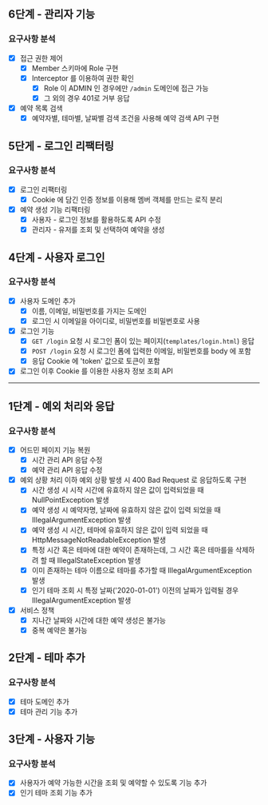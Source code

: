 ## 6단계 - 관리자 기능

### 요구사항 분석

- [x] 접근 권한 제어
  - [x] Member 스키마에 Role 구현
  - [x] Interceptor 를 이용하여 권한 확인
    - [x] Role 이 ADMIN 인 경우에만 `/admin` 도메인에 접근 가능
    - [x] 그 외의 경우 401로 거부 응답
- [x] 예약 목록 검색
  - [x] 예약자별, 테마별, 날짜별 검색 조건을 사용해 예약 검색 API 구현

## 5단게 - 로그인 리팩터링

### 요구사항 분석

- [x] 로그인 리팩터링
  - [x] Cookie 에 담긴 인증 정보를 이용해 멤버 객체를 만드는 로직 분리
- [x] 예약 생성 기능 리팩터링
  - [x] 사용자 - 로그인 정보를 활용하도록 API 수정
  - [x] 관리자 - 유저를 조회 및 선택하여 예약을 생성

## 4단계 - 사용자 로그인

### 요구사항 분석

- [x] 사용자 도메인 추가
  - [x] 이름, 이메일, 비밀번호를 가지는 도메인
  - [x] 로그인 시 이메일을 아이디로, 비밀번호를 비밀번호로 사용
- [x] 로그인 기능
  - [x] `GET /login` 요청 시 로그인 폼이 있는 페이지(`templates/login.html`) 응답
  - [x] `POST /login` 요청 시 로그인 폼에 입력한 이메일, 비밀번호를 body 에 포함
  - [x] 응답 Cookie 에 'token' 값으로 토큰이 포함
- [x] 로그인 이후 Cookie 를 이용한 사용자 정보 조회 API

---

## 1단계 - 예외 처리와 응답

### 요구사항 분석

- [x] 어드민 페이지 기능 복원
  - [x] 시간 관리 API 응답 수정
  - [x] 예약 관리 API 응답 수정

- [x] 예외 상황 처리
  이하 예외 상황 발생 시 400 Bad Request 로 응답하도록 구현
  - [x] 시간 생성 시 시작 시간에 유효하지 않은 값이 입력되었을 때 NullPointException 발생
  - [x] 예약 생성 시 예약자명, 날짜에 유효하지 않은 값이 입력 되었을 때 IllegalArgumentException 발생
  - [x] 예약 생성 시 시간, 테마에 유효하지 않은 값이 입력 되었을 때 HttpMessageNotReadableException 발생
  - [x] 특정 시간 혹은 테마에 대한 예약이 존재하는데, 그 시간 혹은 테마를을 삭제하려 할 때 IllegalStateException 발생
  - [x] 이미 존재하는 테마 이름으로 테마를 추가할 때 IllegalArgumentException 발생
  - [x] 인기 테마 조회 시 특정 날짜('2020-01-01') 이전의 날짜가 입력될 경우 IllegalArgumentException 발생

- [x] 서비스 정책
  - [x] 지나간 날짜와 시간에 대한 예약 생성은 불가능
  - [x] 중복 예약은 불가능

## 2단계 - 테마 추가

### 요구사항 분석

- [x] 테마 도메인 추가
- [x] 테마 관리 기능 추가

## 3단계 - 사용자 기능

### 요구사항 분석

- [x] 사용자가 예약 가능한 시간을 조회 및 예약할 수 있도록 기능 추가
- [x] 인기 테마 조회 기능 추가

